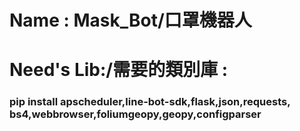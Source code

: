 <h1>Name : Mask_Bot/口罩機器人</h1>
<h1>Need's Lib:/需要的類別庫 :</h1>
<h3>pip install apscheduler,line-bot-sdk,flask,json,requests,
bs4,webbrowser,foliumgeopy,geopy,configparser</h3>
